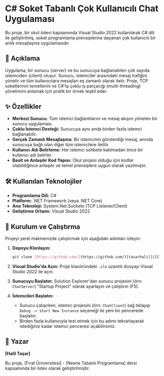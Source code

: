 # C# Soket Tabanlı Çok Kullanıcılı Chat Uygulaması

Bu proje, bir okul ödevi kapsamında Visual Studio 2022 kullanılarak C# dili ile geliştirilmiş, soket programlama prensiplerine dayanan çok kullanıcılı bir anlık mesajlaşma uygulamasıdır.

## 📝 Açıklama

Uygulama, bir sunucu (server) ve bu sunucuya bağlanabilen çok sayıda istemciden (client) oluşur. Sunucu, istemciler arasındaki mesaj trafiğini yönetir ve tüm kullanıcılara mesajları eş zamanlı olarak iletir. Proje, TCP soketlerinin temellerini ve C#'ta çoklu iş parçacığı (multi-threading) yönetimini anlamak için pratik bir örnek teşkil eder.

## ✨ Özellikler

- **Merkezi Sunucu:** Tüm istemci bağlantılarını ve mesaj akışını yöneten bir sunucu uygulaması.
- **Çoklu İstemci Desteği:** Sunucuya aynı anda birden fazla istemci bağlanabilir.
- **Gerçek Zamanlı Mesajlaşma:** Bir istemcinin gönderdiği mesaj, anında sunucuya bağlı olan diğer tüm istemcilere iletilir.
- **Kullanıcı Adı Belirleme:** Her istemci sohbete katılmadan önce bir kullanıcı adı belirler.
- **Basit ve Anlaşılır Kod Yapısı:** Okul projesi olduğu için kodlar olabildiğince anlaşılır ve temel prensiplere uygun olarak yazılmıştır.

## 🛠️ Kullanılan Teknolojiler

- **Programlama Dili:** C#
- **Platform:** .NET Framework (veya .NET Core)
- **Ana Teknoloji:** System.Net.Sockets (TCP Listener/Client)
- **Geliştirme Ortamı:** Visual Studio 2022

## 🚀 Kurulum ve Çalıştırma

Projeyi yerel makinenizde çalıştırmak için aşağıdaki adımları izleyin:

1.  **Depoyu Klonlayın:**
    ```bash
    git clone [https://github.com/](https://github.com/)[tasarhalil]/[CSharp-Socket-Chat].git
    ```
2.  **Visual Studio'da Açın:**
    Proje klasöründeki `.sln` uzantılı dosyayı Visual Studio 2022 ile açın.

3.  **Sunucuyu Başlatın:**
    Solution Explorer'dan sunucu projesini (örn: `ChatServer`) "Startup Project" olarak ayarlayın ve çalıştırın (F5).

4.  **İstemcileri Başlatın:**
    - Sunucu çalışırken, istemci projesini (örn: `ChatClient`) sağ tıklayıp `Debug -> Start New Instance` seçeneği ile yeni bir pencerede başlatın.
    - Birden fazla kullanıcıyla test etmek için bu adımı tekrarlayarak istediğiniz kadar istemci penceresi açabilirsiniz.

## 👤 Yazar

**[Halil Taşar]**

Bu proje, [Fırat Üniversitesi] - [Nesne Tabanlı Programlama] dersi kapsamında bir ödev olarak geliştirilmiştir.

